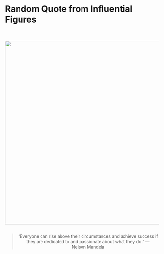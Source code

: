 # Random Quote from Influential Figures

<div align="center">
  <br>
  <br>
  <a href="https://en.wikipedia.org/wiki/Nelson_Mandela" title="Nelson Mandela - Wikipedia"><img src="https://upload.wikimedia.org/wikipedia/commons/thumb/0/02/Nelson_Mandela_1994.jpg/1200px-Nelson_Mandela_1994.jpg" width="600px"></a>
  <br>
  <br>
  <blockquote>&ldquo;Everyone can rise above their circumstances and achieve success if they are dedicated to and passionate about what they do.&rdquo; &mdash; <footer>Nelson Mandela</footer></blockquote>
</div>
  